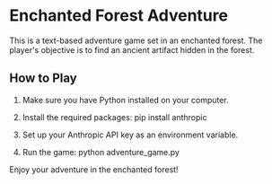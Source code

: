 # Enchanted Forest Adventure

This is a text-based adventure game set in an enchanted forest. The player's objective is to find an ancient artifact hidden in the forest.

## How to Play

1. Make sure you have Python installed on your computer.
2. Install the required packages: pip install anthropic

3. Set up your Anthropic API key as an environment variable.
4. Run the game: python adventure_game.py

Enjoy your adventure in the enchanted forest!

